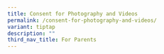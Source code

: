 ```yaml
---
title: Consent for Photography and Videos
permalink: /consent-for-photography-and-videos/
variant: tiptap
description: ""
third_nav_title: For Parents
---
```

